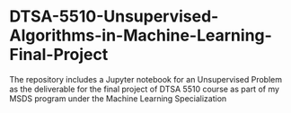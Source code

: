 # DTSA-5510-Unsupervised-Algorithms-in-Machine-Learning-Final-Project
The repository includes a Jupyter notebook for an Unsupervised Problem as the deliverable for the final project of DTSA 5510 course as part of my MSDS program under the Machine Learning Specialization
